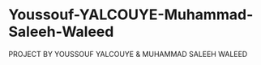 # Youssouf-YALCOUYE-Muhammad-Saleeh-Waleed
PROJECT BY YOUSSOUF YALCOUYE &amp; MUHAMMAD SALEEH WALEED
